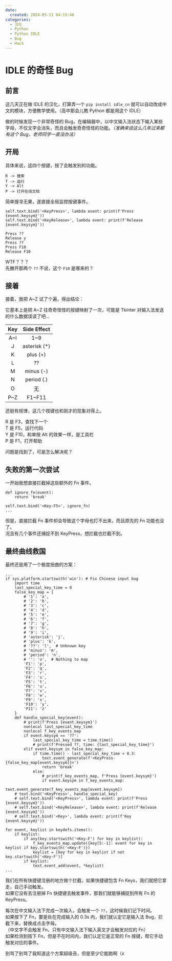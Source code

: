 ```yaml
---
date:
  created: 2024-05-21 04:15:46
categories:
  - 汉化
  - Python
  - Python IDLE
  - Bug
  - Hack
---
```


# IDLE 的奇怪 Bug

## 前言

这几天正在做 IDLE 的汉化，打算弄一个 `pip install idle_cn` 就可以自动改成中文的模块，方便教学使用。（高中那会儿教 Python 都是用这个 IDLE）

做的时候发现一个非常奇怪的 Bug，在编辑器中，以中文输入法状态下输入某些字母，不仅文字会消失，而且会触发奇奇怪怪的功能。_（准确来说这么几年过来都有这个 Bug，老师同学一直没办法）_

<!-- more -->

## 开局

具体来说，这四个按键，按了会触发别的功能。

```plain title="就这四个"
R -> 搜索
T -> 运行
Y -> Alt
P -> 打开在线文档
```

简单搜寻无果，遂直接全局监控按键事件。

```python3 title="editor.py"
self.text.bind('<KeyPress>', lambda event: print(f'Press {event.keysym}'))
self.text.bind('<KeyRelease>', lambda event: print(f'Release {event.keysym}'))
```

```title="按下 Y，输出结果..."
Press ??
Release y
Press ??
Press F10
Release F10
```

WTF？？？<br>
先撇开那两个 `??` 不说，这个 `F10` 是哪来的？

## 接着

接着，我把 A~Z 试了个遍，得出结论：

它基本上是把 A~Z 往奇奇怪怪的按键映射了一次，可能是 Tkinter 对输入法发送的什么数据误读了吧...

|  Key  |  Side Effect  |
| :---: | :-----------: |
|  A~I  |      1~9      |
|   J   | asterisk (\*) |
|   K   |   plus (+)    |
|   L   |      ??       |
|   M   |   minus (-)   |
|   N   |  period (.)   |
|   O   |      无       |
|  P~Z  |    F1~F11     |

还挺有规律，这几个按键也和刚才的现象对得上。

R 是 F3，查找下一个<br>
T 是 F5，运行代码<br>
Y 是 F10，和单按 Alt 的效果一样，是工具栏<br>
P 是 F1，打开帮助

问题是找到了，可是怎么解决呢？

## 失败的第一次尝试

一开始我想直接拦截掉这些额外的 Fn 事件。

```python3 title="editor.py (其实找对地方来改也花了不少时间)"
def ignore_fn(event):
    return 'break'

self.text.bind('<Key-F5>', ignore_fn)
...
```
但是，直接拦截 Fn 事件却会导致这个字母也打不出来，而且原先的 Fn 功能也没了。<br>
况且有几个事件还捕捉不到 KeyPress，想拦截也拦截不到。

## 最终曲线救国

最终还是用了一个极度扭曲的方案：

```python3 title="editor.py -- def apply_bindings(...)"
...
if sys.platform.startswith('win'): # Fix Chinese input bug
    import time
    last_special_key_time = 0
    false_key_map = {
        # '1': 'a',
        # '2': 'b',
        # '3': 'c',
        # '4': 'd',
        # '5': 'e',
        # '6': 'f',
        # '7': 'g',
        # '8': 'h',
        # '9': 'i',
        # 'asterisk': 'j',
        # 'plus': 'k',
        # '??': 'l',  # Unknown key
        # 'minus': 'm',
        # 'period': 'n',
        # '': 'o',  # Nothing to map
        'F1': 'p',
        'F2': 'q',
        'F3': 'r',
        'F4': 's',
        'F5': 't',
        'F6': 'u',
        'F7': 'v',
        'F8': 'w',
        'F9': 'x',
        'F10': 'y',
        'F11': 'z'
    }
    def handle_special_key(event):
        # print(f'Press {event.keysym}')
        nonlocal last_special_key_time
        nonlocal f_key_events_map
        if event.keysym == '??':
            last_special_key_time = time.time()
            # print(f'Pressed ??, time: {last_special_key_time}')
        elif event.keysym in false_key_map:
            if time.time() - last_special_key_time < 0.3:
                text.event_generate(f'<KeyPress-{false_key_map[event.keysym]}>')
                return 'break'
            else:
                # print(f_key_events_map, f'Press {event.keysym}')
                if event.keysym in f_key_events_map:
                    text.event_generate(f_key_events_map[event.keysym])
    # text.bind('<KeyPress>', handle_special_key)
    # self.text.bind('<KeyPress>', lambda event: print(f'Press {event.keysym}'))
    # self.text.bind('<KeyRelease>', lambda event: print(f'Release {event.keysym}'))
    # self.text.bind('<Key>', lambda event: print(f'Key {event.keysym}'))

for event, keylist in keydefs.items():
    if keylist:
        if any(key.startswith('<Key-F') for key in keylist):
            f_key_events_map.update({key[5:-1]: event for key in keylist if key.startswith('<Key-F')})
            keylist = [key for key in keylist if not key.startswith('<Key-F')]
        if keylist:
            text.event_add(event, *keylist)
...
```

我们在所有快捷键注册的地方做个拦截，如果快捷键包含 Fn Keys，我们就把它拿走，自己手动触发。<br>
如果它没有去注册掉 Fn 快捷键去触发事件，那我们就能够捕捉到所有 Fn 的 KeyPress。

每次在中文输入法下完成一次输入，会触发一个 `??`，这时候我们记下时间。<br>
如果按下了 Fn，要是处在完成输入的 0.3s 内，我们就认定它是输入法 Bug，拦截下来，替换成点击字母。<br>
（中文字不会触发 Fn，只有中文输入法下输入英文才会触发对应的 Fn）<br>
如果检测到按下 Fn，但是不在时间内，我们认定它是正常的 Fn 按键，帮它手动触发对应的事件。

别骂了别骂了我知道这个方案超级丑，但是至少它能跑啊（x

